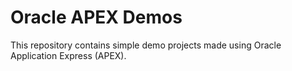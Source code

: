 # Oracle APEX Demos

This repository contains simple demo projects made using Oracle Application Express (APEX).
